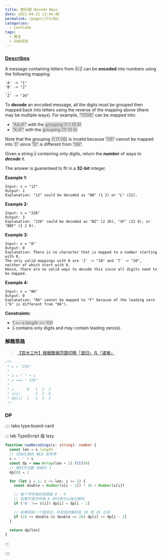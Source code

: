 ```yaml
---
title: 第91题-Decode Ways
date: 2021-04-21 11:44:40
permalink: /pages/171c88/
categories:
  - LeetCode
tags:
  - 算法
  - 动态规划
---
```


### [Describes](https://leetcode-cn.com/problems/decode-ways/)

A message containing letters from <span style="background: #ddd; color: #666;">A-Z</span> can be **encoded** into numbers using the following mapping:

```
'A' -> "1"
'B' -> "2"
...
'Z' -> "26"
```

<!-- more -->

To **decode** an encoded message, all the digits must be grouped then mapped back into letters using the reverse of the mapping above (there may be multiple ways). For example, <span style="background: #ddd; color: #666;">"11106"</span> can be mapped into:

- <span style="background: #ddd; color: #666;">"AAJF"</span> with the <span style="background: #ddd; color: #666;">grouping (1 1 10 6)</span>
- <span style="background: #ddd; color: #666;">"KJF"</span> with the <span style="background: #ddd; color: #666;">grouping (11 10 6)</span>

Note that the grouping <span style="background: #ddd; color: #666;">(1 11 06)</span> is invalid because <span style="background: #ddd; color: #666;">"06"</span> cannot be mapped into <span style="background: #ddd; color: #666;">'F'</span> since <span style="background: #ddd; color: #666;">"6"</span> is different from <span style="background: #ddd; color: #666;">"06"</span>.

Given a string <span style="background: #ddd; color: #666;">s</span> containing only digits, return the **_number_** of ways to **_decode_** it.

The answer is guaranteed to fit in a **32-bit** integer.

**Example 1:**

```
Input: s = "12"
Output: 2
Explanation: "12" could be decoded as "AB" (1 2) or "L" (12).
```

**Example 2:**

```
Input: s = "226"
Output: 3
Explanation: "226" could be decoded as "BZ" (2 26), "VF" (22 6), or "BBF" (2 2 6).
```

**Example 3:**

```
Input: s = "0"
Output: 0
Explanation: There is no character that is mapped to a number starting with 0.
The only valid mappings with 0 are 'J' -> "10" and 'T' -> "20", neither of which start with 0.
Hence, there are no valid ways to decode this since all digits need to be mapped.
```

**Example 4:**

```
Input: s = "06"
Output: 0
Explanation: "06" cannot be mapped to "F" because of the leading zero ("6" is different from "06").
```

**Constraints:**

- <span style="background: #ddd; color: #666;">1 <= s.length <= 100</span>
- <span style="background: #ddd; color: #666;">s</span> contains only digits and may contain leading zero(s).

### 解题思路

> [【宫水三叶】根据数据范围切换「递归」与「递推」](https://leetcode-cn.com/problems/decode-ways/solution/gong-shui-san-xie-gen-ju-shu-ju-fan-wei-ug3dd/)

```TypeScript
/**
 * s = "226"
 *
 * s = " " + s
 * s === " 226"
 *
 * i      0   1  2  3
 * s[i]       2  2  6
 * dp[i]  1   1  2  3
 */
```

### DP

:::: tabs type:board-card

::: tab TypeScript 版 lazy

```TypeScript
function numDecodings(s: string): number {
  const len = s.length
  // 初始化哨兵 解决 前导零
  s = ' ' + s
  const dp = new Array(len + 1).fill(0)
  // 解码方法数 初始化 1
  dp[0] = 1

  for (let i = 1; i <= len; i += 1) {
    const double = Number(s[i - 1]) * 10 + Number(s[i])

    // 每个字符串的范围是 0 - 9
    // 如果不是字符串 0 则代表可以独立解码
    if ('0' !== s[i]) dp[i] = dp[i - 1]

    // 如果和前一个值组合，并且组合解码在 10 到 26 之间
    if (10 <= double && double <= 26) dp[i] += dp[i - 2]
  }

  return dp[len]
}
```

:::

::::
